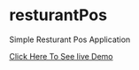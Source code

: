 # resturantPos
Simple Resturant Pos Application

[Click Here To See live Demo](https://ismail-mirza.github.io/resturantPos/)



